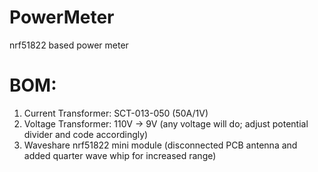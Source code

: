 # PowerMeter
nrf51822 based power meter


# BOM:
1. Current Transformer: SCT-013-050 (50A/1V)
2. Voltage Transformer: 110V -> 9V (any voltage will do; adjust potential divider and code accordingly)
3. Waveshare nrf51822 mini module (disconnected PCB antenna and added quarter wave whip for increased range)
